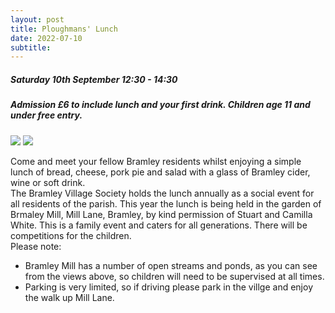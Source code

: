 ```yaml
---
layout: post
title: Ploughmans' Lunch 
date: 2022-07-10
subtitle: 
---
```


##### Saturday 10th September 12:30 - 14:30
##### Admission £6 to include lunch and your first drink.  Children age 11 and under free entry. 

<div class="gallery" data-columns="2">
    <img src="{{site.url}}/images/mill-cottage-2.png">
    <img src="{{site.url}}/images/mill-cottage-4.png">
</div>

 Come and meet your fellow Bramley residents whilst enjoying a simple lunch of bread, cheese, pork pie and salad with a glass of Bramley cider, wine or soft drink.<br>
The Bramley Village Society holds the lunch annually as a social event for all residents of the parish. This year the lunch is being held in the garden of Brmaley Mill, Mill Lane, Bramley, by kind permission of Stuart and Camilla White.
This is a family event and caters for all generations. There will be competitions for the children.<br>
Please note:
 - Bramley Mill has a number of open streams and ponds, as you can see from the views above, so children will need to be supervised at all times. 
 - Parking is very limited, so if driving please park in the villge and enjoy the walk up Mill Lane.   



